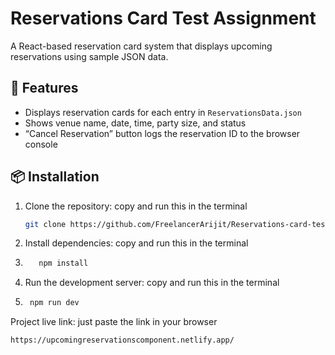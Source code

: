 # Reservations Card Test Assignment

A React-based reservation card system that displays upcoming reservations using sample JSON data.

## 🚀 Features

- Displays reservation cards for each entry in `ReservationsData.json`
- Shows venue name, date, time, party size, and status
- “Cancel Reservation” button logs the reservation ID to the browser console

## 📦 Installation

1. Clone the repository: copy and run this in the terminal
   ```bash
   git clone https://github.com/FreelancerArijit/Reservations-card-test-assignment.git
2. Install dependencies: copy and run this in the terminal
3.  ```bash
       npm install
4. Run the development server: copy and run this in the terminal
5.  ```bash
     npm run dev


Project live link: just paste the link in your browser
 ```bash
https://upcomingreservationscomponent.netlify.app/

   
